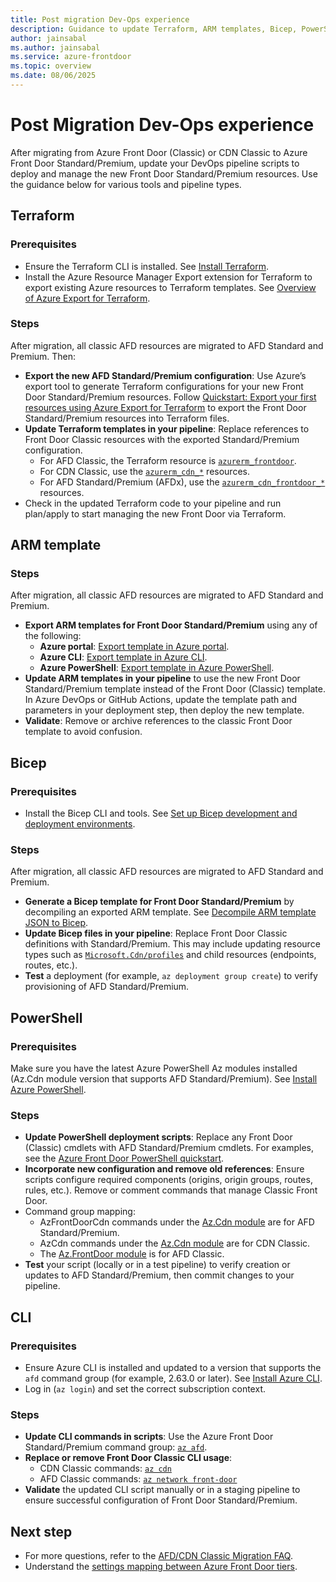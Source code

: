 ```yaml
---
title: Post migration Dev-Ops experience
description: Guidance to update Terraform, ARM templates, Bicep, PowerShell, and Azure CLI pipelines after migrating from Azure Front Door (Classic) or CDN Classic to Azure Front Door Standard/Premium.
author: jainsabal
ms.author: jainsabal
ms.service: azure-frontdoor
ms.topic: overview
ms.date: 08/06/2025
---
```

# Post Migration Dev-Ops experience

After migrating from Azure Front Door (Classic) or CDN Classic to Azure Front Door Standard/Premium, update your DevOps pipeline scripts to deploy and manage the new Front Door Standard/Premium resources. Use the guidance below for various tools and pipeline types.

## Terraform

### Prerequisites

- Ensure the Terraform CLI is installed. See [Install Terraform](https://developer.hashicorp.com/terraform/tutorials/azure-get-started/install-cli).
- Install the Azure Resource Manager Export extension for Terraform to export existing Azure resources to Terraform templates. See [Overview of Azure Export for Terraform](https://learn.microsoft.com/azure/developer/terraform/azure-export-for-terraform/export-terraform-overview).

### Steps

After migration, all classic AFD resources are migrated to AFD Standard and Premium. Then:

- **Export the new AFD Standard/Premium configuration**: Use Azure’s export tool to generate Terraform configurations for your new Front Door Standard/Premium resources. Follow [Quickstart: Export your first resources using Azure Export for Terraform](https://learn.microsoft.com/azure/developer/terraform/azure-export-for-terraform/export-first-resources?tabs=azure-cli) to export the Front Door Standard/Premium resources into Terraform files.
- **Update Terraform templates in your pipeline**: Replace references to Front Door Classic resources with the exported Standard/Premium configuration.
  - For AFD Classic, the Terraform resource is [`azurerm_frontdoor`](https://registry.terraform.io/providers/hashicorp/azurerm/latest/docs/resources/frontdoor).
  - For CDN Classic, use the [`azurerm_cdn_*`](https://registry.terraform.io/providers/hashicorp/azurerm/latest/docs/resources/cdn_endpoint) resources.
  - For AFD Standard/Premium (AFDx), use the [`azurerm_cdn_frontdoor_*`](https://registry.terraform.io/providers/hashicorp/azurerm/latest/docs/resources/cdn_frontdoor_profile) resources.
- Check in the updated Terraform code to your pipeline and run plan/apply to start managing the new Front Door via Terraform.

## ARM template

### Steps

After migration, all classic AFD resources are migrated to AFD Standard and Premium.

- **Export ARM templates for Front Door Standard/Premium** using any of the following:
  - **Azure portal**: [Export template in Azure portal](https://learn.microsoft.com/azure/azure-resource-manager/templates/export-template-portal).
  - **Azure CLI**: [Export template in Azure CLI](https://learn.microsoft.com/azure/azure-resource-manager/templates/export-template-cli).
  - **Azure PowerShell**: [Export template in Azure PowerShell](https://learn.microsoft.com/azure/azure-resource-manager/templates/export-template-powershell).
- **Update ARM templates in your pipeline** to use the new Front Door Standard/Premium template instead of the Front Door (Classic) template. In Azure DevOps or GitHub Actions, update the template path and parameters in your deployment step, then deploy the new template.
- **Validate**: Remove or archive references to the classic Front Door template to avoid confusion.

## Bicep

### Prerequisites

- Install the Bicep CLI and tools. See [Set up Bicep development and deployment environments](https://learn.microsoft.com/azure/azure-resource-manager/bicep/install).

### Steps

After migration, all classic AFD resources are migrated to AFD Standard and Premium.

- **Generate a Bicep template for Front Door Standard/Premium** by decompiling an exported ARM template. See [Decompile ARM template JSON to Bicep](https://learn.microsoft.com/azure/azure-resource-manager/bicep/decompile?tabs=azure-cli).
- **Update Bicep files in your pipeline**: Replace Front Door Classic definitions with Standard/Premium. This may include updating resource types such as [`Microsoft.Cdn/profiles`](https://learn.microsoft.com/azure/templates/microsoft.cdn/profiles?pivots=deployment-language-bicep) and child resources (endpoints, routes, etc.).
- **Test** a deployment (for example, `az deployment group create`) to verify provisioning of AFD Standard/Premium.

## PowerShell

### Prerequisites

Make sure you have the latest Azure PowerShell Az modules installed (Az.Cdn module version that supports AFD Standard/Premium). See [Install Azure PowerShell](https://learn.microsoft.com/powershell/azure/install-azps-windows?view=azps-14.2.0&tabs=powershell&pivots=windows-psgallery).

### Steps

- **Update PowerShell deployment scripts**: Replace any Front Door (Classic) cmdlets with AFD Standard/Premium cmdlets. For examples, see the [Azure Front Door PowerShell quickstart](create-front-door-powershell.md).
- **Incorporate new configuration and remove old references**: Ensure scripts configure required components (origins, origin groups, routes, rules, etc.). Remove or comment commands that manage Classic Front Door.
- Command group mapping:
  - AzFrontDoorCdn commands under the [Az.Cdn module](https://learn.microsoft.com/powershell/module/az.cdn/?view=azps-14.2.0) are for AFD Standard/Premium.
  - AzCdn commands under the [Az.Cdn module](https://learn.microsoft.com/powershell/module/az.cdn/?view=azps-14.2.0) are for CDN Classic.
  - The [Az.FrontDoor module](https://learn.microsoft.com/powershell/module/az.frontdoor/?view=azps-14.2.0) is for AFD Classic.
- **Test** your script (locally or in a test pipeline) to verify creation or updates to AFD Standard/Premium, then commit changes to your pipeline.

## CLI

### Prerequisites

- Ensure Azure CLI is installed and updated to a version that supports the `afd` command group (for example, 2.63.0 or later). See [Install Azure CLI](https://learn.microsoft.com/cli/azure/install-azure-cli).
- Log in (`az login`) and set the correct subscription context.

### Steps

- **Update CLI commands in scripts**: Use the Azure Front Door Standard/Premium command group: [`az afd`](https://learn.microsoft.com/cli/azure/afd?view=azure-cli-latest).
- **Replace or remove Front Door Classic CLI usage**:
  - CDN Classic commands: [`az cdn`](https://learn.microsoft.com/cli/azure/cdn?view=azure-cli-latest)
  - AFD Classic commands: [`az network front-door`](https://learn.microsoft.com/cli/azure/network/front-door?view=azure-cli-latest)
- **Validate** the updated CLI script manually or in a staging pipeline to ensure successful configuration of Front Door Standard/Premium.

## Next step

* For more questions, refer to the [AFD/CDN Classic Migration FAQ](afd-cdn-classic-migration-faq.md).
* Understand the [settings mapping between Azure Front Door tiers](tier-mapping.md).


